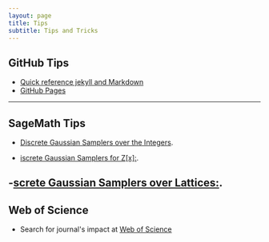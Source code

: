 ```yaml
---
layout: page
title: Tips
subtitle: Tips and Tricks
---
```


## GitHub Tips
- [Quick reference jekyll and Markdown](https://gist.github.com/roachhd/779fa77e9b90fe945b0c)
- [GitHub Pages](https://kipalog.com/posts/Kinh-nghiem-tao-website-ca-nhan-voi-Jekyll---Github-pages)

---
## SageMath Tips

- [Discrete Gaussian Samplers over the Integers](https://doc.sagemath.org/html/en/reference/stats/sage/stats/distributions/discrete_gaussian_integer.html). 

- [iscrete Gaussian Samplers for Z[x]:](https://doc.sagemath.org/html/en/reference/stats/sage/stats/distributions/discrete_gaussian_polynomial.html). 

-[screte Gaussian Samplers over Lattices:](https://doc.sagemath.org/html/en/reference/stats/sage/stats/distributions/discrete_gaussian_lattice.html).
---
## Web of Science
- Search for journal's impact at [Web of Science](http://gots.uow.edu.au/gots/tutorial/web-of-science-advanced-search)


